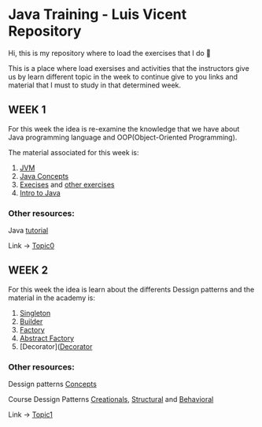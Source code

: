# Java Training - Luis Vicent Repository
Hi, this is my repository where to load the exercises that I do :zany_face:

This is a place where load exersises and activities that the instructors give us by learn different topic in the week
to continue give to you links and material that I must to study in that determined week.

## WEEK 1 

For this week the idea is re-examine the knowledge that we have about Java programming language and OOP(Object-Oriented Programming).

The material associated for this week is:
1. [JVM](https://www.oracle.com/webfolder/technetwork/tutorials/obe/java/gc01/index.html#t1s1)
2. [Java Concepts](https://docs.oracle.com/javase/tutorial/java/concepts/)
3. [Execises](https://www3.ntu.edu.sg/home/ehchua/programming/java/J2a_BasicsExercises.html) and [other exercises](https://www.w3resource.com/java-exercises/basic/index.php)
4. [Intro to Java](https://developer.ibm.com/languages/java/)

### Other resources:
Java [tutorial](https://www.w3schools.com/java/default.asp)

Link -> [Topic0](https://github.com/LuisVicent-Glo/GlobantJavaTraining/tree/main/JavaGlobant/src/com/luisvicent/javaglobant/topic0)

## WEEK 2

For this week the idea is learn about the differents Dessign patterns and the material in the academy is:
1. [Singleton](https://sourcemaking.com/design_patterns/singleton)
2. [Builder](https://sourcemaking.com/design_patterns/builder)
3. [Factory](https://sourcemaking.com/design_patterns/factory_method)
4. [Abstract Factory](https://sourcemaking.com/design_patterns/abstract_factory)
5. [Decorator]([Decorator](https://sourcemaking.com/design_patterns/decorator)

### Other resources:

Dessign patterns [Concepts](https://refactoring.guru/es/design-patterns)

Course Dessign Patterns [Creationals](https://www.pluralsight.com/courses/design-patterns-java-creational), [Structural](https://www.pluralsight.com/courses/design-patterns-java-structural) and [Behavioral](https://www.pluralsight.com/courses/design-patterns-java-behavioral)

Link -> [Topic1](https://github.com/LuisVicent-Glo/GlobantJavaTraining/tree/main/JavaGlobant/src/com/luisvicent/javaglobant/topic1)
